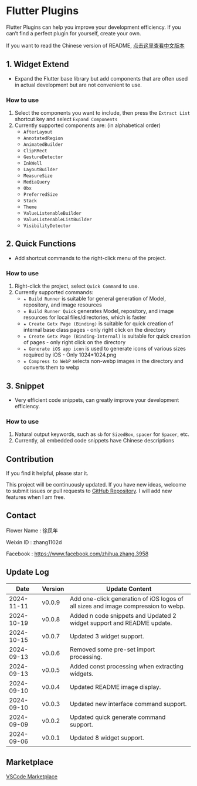 # Flutter Plugins

Flutter Plugins can help you improve your development efficiency. If you can’t find a perfect plugin for yourself, create your own.

If you want to read the Chinese version of README, [点击这里查看中文版本](/README_CN.md)

## 1. Widget Extend

- Expand the Flutter base library but add components that are often used in actual development but are not convenient to use.

### How to use

1. Select the components you want to include, then press the `Extract List` shortcut key and select `Expand Components`
2. Currently supported components are: (in alphabetical order)
    - `AfterLayout`
    - `AnnotatedRegion`
    - `AnimatedBuilder`
    - `ClipRRect`
    - `GestureDetector`
    - `InkWell`
    - `LayoutBuilder`
    - `MeasureSize`
    - `MediaQuery`
    - `Obx`
    - `PreferredSize`
    - `Stack`
    - `Theme`
    - `ValueListenableBuilder`
    - `ValueListenableListBuilder`
    - `VisibilityDetector`

## 2. Quick Functions

- Add shortcut commands to the right-click menu of the project.

### How to use

1. Right-click the project, select `Quick Command` to use.
2. Currently supported commands:
    - `★ Build Runner` is suitable for general generation of Model, repository, and image resources
    - `★ Build Runner Quick` generates Model, repository, and image resources for local files/directories, which is faster
    - `★ Create Getx Page (Binding)` is suitable for quick creation of internal base class pages - only right click on the directory
    - `★ Create Getx Page (Binding-Internal)` is suitable for quick creation of pages - only right click on the directory
    - `★ Generate iOS app icon` is used to generate icons of various sizes required by iOS - Only 1024*1024.png
    - `★ Compress to WebP` selects non-webp images in the directory and converts them to webp

## 3. Snippet

- Very efficient code snippets, can greatly improve your development efficiency.

### How to use

1. Natural output keywords, such as `sb` for `SizedBox`, `spacer` for `Spacer`, etc.
2. Currently, all embedded code snippets have Chinese descriptions

## Contribution

If you find it helpful, please star it.

This project will be continuously updated. If you have new ideas, welcome to submit issues or pull requests to [GitHub Repository](https://github.com/ke112/vscode_plugins). I will add new features when I am free.


## Contact
Flower Name : 徐凤年

Weixin ID : zhang1102d

Facebook : https://www.facebook.com/zhihua.zhang.3958

## Update Log

| Date       | Version | Update Content                                                                    |
| ---------- | ------- | --------------------------------------------------------------------------------- |
| 2024-11-11 | v0.0.9  | Add one-click generation of iOS logos of all sizes and image compression to webp. |
| 2024-10-19 | v0.0.8  | Added n code snippets and Updated 2 widget support and README update.             |
| 2024-10-15 | v0.0.7  | Updated 3 widget support.                                                         |
| 2024-09-13 | v0.0.6  | Removed some pre-set import processing.                                           |
| 2024-09-13 | v0.0.5  | Added const processing when extracting widgets.                                   |
| 2024-09-10 | v0.0.4  | Updated README image display.                                                     |
| 2024-09-10 | v0.0.3  | Updated new interface command support.                                            |
| 2024-09-09 | v0.0.2  | Updated quick generate command support.                                           |
| 2024-09-06 | v0.0.1  | Updated 8 widget support.                                                         |


## Marketplace
[VSCode Marketplace](https://marketplace.visualstudio.com/items?itemName=zhangzhihua.flutter-plugins-zhangzhihua)